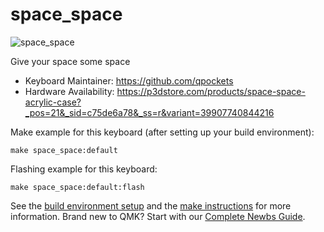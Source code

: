 # space_space

![space_space](https://i.imgur.com/SxjhzIM.jpg)

Give your space some space  

* Keyboard Maintainer: https://github.com/qpockets
* Hardware Availability: https://p3dstore.com/products/space-space-acrylic-case?_pos=21&_sid=c75de6a78&_ss=r&variant=39907740844216

Make example for this keyboard (after setting up your build environment):

    make space_space:default

Flashing example for this keyboard:

    make space_space:default:flash

See the [build environment setup](https://docs.qmk.fm/#/getting_started_build_tools) and the [make instructions](https://docs.qmk.fm/#/getting_started_make_guide) for more information. Brand new to QMK? Start with our [Complete Newbs Guide](https://docs.qmk.fm/#/newbs).
